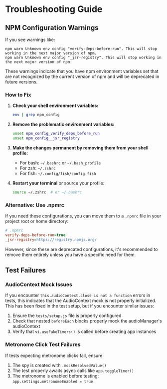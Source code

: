 # Troubleshooting Guide

## NPM Configuration Warnings

If you see warnings like:

```
npm warn Unknown env config "verify-deps-before-run". This will stop working in the next major version of npm.
npm warn Unknown env config "_jsr-registry". This will stop working in the next major version of npm.
```

These warnings indicate that you have npm environment variables set that are not recognized by the current version of npm and will be deprecated in future versions.

### How to Fix

1. **Check your shell environment variables:**

   ```bash
   env | grep npm_config
   ```

2. **Remove the problematic environment variables:**

   ```bash
   unset npm_config_verify_deps_before_run
   unset npm_config__jsr_registry
   ```

3. **Make the changes permanent by removing them from your shell profile:**
   - For bash: `~/.bashrc` or `~/.bash_profile`
   - For zsh: `~/.zshrc`
   - For fish: `~/.config/fish/config.fish`

4. **Restart your terminal** or source your profile:
   ```bash
   source ~/.zshrc  # or ~/.bashrc
   ```

### Alternative: Use .npmrc

If you need these configurations, you can move them to a `.npmrc` file in your project root or home directory:

```ini
# .npmrc
verify-deps-before-run=true
_jsr-registry=https://registry.npmjs.org/
```

However, since these are deprecated configurations, it's recommended to remove them entirely unless you have a specific need for them.

## Test Failures

### AudioContext Mock Issues

If you encounter `this.audioContext.close is not a function` errors in tests, this indicates that the AudioContext mock is not properly initialized. This has been fixed in the test setup, but if you encounter similar issues:

1. Ensure the `tests/setup.js` file is properly configured
2. Check that nested `beforeEach` blocks properly mock the audioManager's audioContext
3. Verify that `vi.useFakeTimers()` is called before creating app instances

### Metronome Click Test Failures

If tests expecting metronome clicks fail, ensure:

1. The spy is created with `.mockResolvedValue()`
2. The test properly awaits async calls like `app.toggleTimer()`
3. The metronome is enabled before testing: `app.settings.metronomeEnabled = true`
